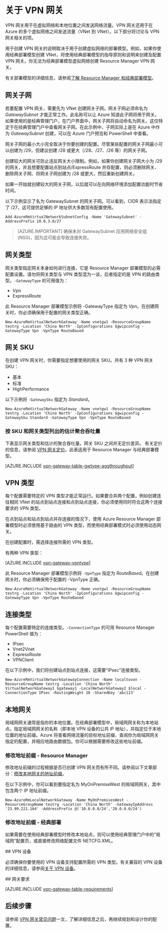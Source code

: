 <properties 
   pageTitle="关于 VPN 网关 | Azure"
   description="了解 Azure 虚拟网络的 VPN 网关。"
   services="vpn-gateway"
   documentationCenter="na"
   authors="cherylmc"
   manager="carmonm"
   editor=""
   tags="azure-resource-manager,azure-service-management"/>
<tags
	ms.service="vpn-gateway"
	ms.date="05/16/2016"
	wacn.date="07/25/2016"/>

# 关于 VPN 网关

VPN 网关用于在虚拟网络和本地位置之间发送网络流量。VPN 网关还用于在 Azure 的多个虚拟网络之间发送流量（VNet 到 VNet）。以下部分将讨论与 VPN 网关相关的项。

用于创建 VPN 网关的说明取决于用于创建虚拟网络的部署模型。例如，如果你使用经典部署模型创建 VNet，将使用经典部署模型的指导原则和说明来创建及配置 VPN 网关。你无法为经典部署模型虚拟网络创建 Resource Manager VPN 网关。

有关部署模型的详细信息，请参阅[了解 Resource Manager 和经典部署模型](/documentation/articles/resource-manager-deployment-model/)。


## <a name="gwsub"></a>网关子网

若要配置 VPN 网关，需要先为 VNet 创建网关子网。网关子网必须命名为 *GatewaySubnet* 才能正常工作。此名称可以让 Azure 知道此子网将用于网关。<BR>如果使用的是经典管理门户，在门户界面中，网关子网将自动命名为网关。这仅特定于在经典管理门户中查看网关子网。在此示例中，子网实际上是在 Azure 中作为 *GatewaySubnet* 创建，可以在 Azure 门户预览和 PowerShell 中查看。

网关子网的最小大小完全取决于你要创建的配置。尽管某些配置的网关子网最小可以创建为 /29，但建议创建 /28 或更大（/28、/27、/26 等）的网关子网。

创建较大的网关可防止违反网关大小限制。例如，如果你创建网关子网大小为 /29 的网关，并且想要配置站点到站点/ExpressRoute 并存配置，则必须删除网关、删除网关子网、将网关子网创建为 /28 或更大，然后重新创建网关。

如果一开始就创建较大的网关子网，以后就可以在向网络环境添加配置功能时节省时间。

以下示例显示了名为 GatewaySubnet 的网关子网。可以看到，CIDR 表示法指定了 /27，这可提供足够的 IP 地址供大多数现有配置使用。

	Add-AzureRmVirtualNetworkSubnetConfig -Name 'GatewaySubnet' -AddressPrefix 10.0.3.0/27

>[AZURE.IMPORTANT] 确保未对 GatewaySubnet 应用网络安全组 (NSG)，因为这可能会导致连接失败。

## <a name="gwtype" id="gateway-skus"></a>网关类型

网关类型指定网关本身如何进行连接，它是 Resource Manager 部署模型的必需配置设置。请勿将网关类型与 VPN 类型混为一谈，后者指定的是 VPN 的路由类型。`-GatewayType` 的可用值为：

- Vpn
- ExpressRoute


此 Resource Manager 部署模型示例将 -GatewayType 指定为 *Vpn*。在创建网关时，你必须确保用于配置的网关类型正确。

	New-AzureRmVirtualNetworkGateway -Name vnetgw1 -ResourceGroupName testrg -Location 'China North' -IpConfigurations $gwipconfig -GatewayType Vpn -VpnType RouteBased

## <a name="gwsku"></a>网关 SKU

在创建 VPN 网关时，你需要指定想要使用的网关 SKU。共有 3 种 VPN 网关 SKU：

- 基本
- 标准
- HighPerformance

以下示例将 `-GatewaySku` 指定为 *Standard*。

	New-AzureRmVirtualNetworkGateway -Name vnetgw1 -ResourceGroupName testrg -Location 'China North' -IpConfigurations $gwipconfig -GatewaySku Standard -GatewayType Vpn -VpnType RouteBased

###  <a name="aggthroughput"></a>按 SKU 和网关类型列出的估计聚合吞吐量


下表显示网关类型和估计的聚合吞吐量。网关 SKU 之间并无定价差异。 
有关定价的信息，请参阅 [VPN 网关定价](/pricing/details/vpn-gateway/)。此表适用于 Resource Manager 与经典部署模型。

[AZURE.INCLUDE [vpn-gateway-table-gwtype-aggthroughput](../includes/vpn-gateway-table-gwtype-aggtput-include.md)]

## <a name="vpntype"></a>VPN 类型

每个配置需要特定的 VPN 类型才能正常运行。如果要合并两个配置，例如创建连往相同 VNet 的站点到站点连接和点到站点连接，你必须使用同时符合这两个连接要求的 VPN 类型。

在点到站点和站点到站点并存连接的情况下，使用 Azure Resource Manager 部署模型时必须使用基于路由的 VPN 类型，而使用经典部署模式时必须使用动态网关。

在创建配置时，需选择连接所需的 VPN 类型。

有两种 VPN 类型：

[AZURE.INCLUDE [vpn-gateway-vpntype](../includes/vpn-gateway-vpntype-include.md)]

此 Resource Manager 部署模型示例将 `-VpnType` 指定为 *RouteBased*。在创建网关时，你必须确保用于配置的 -VpnType 正确。

	New-AzureRmVirtualNetworkGateway -Name vnetgw1 -ResourceGroupName testrg -Location 'China North' -IpConfigurations $gwipconfig -GatewayType Vpn -VpnType RouteBased

## <a name="connectiontype"></a>连接类型

每个配置需要特定的连接类型。`-ConnectionType` 的可用 Resource Manager PowerShell 值为：

- IPsec
- Vnet2Vnet
- ExpressRoute
- VPNClient

在以下示例中，我们将创建站点到站点连接，这需要“IPsec”连接类型。

	New-AzureRmVirtualNetworkGatewayConnection -Name localtovon -ResourceGroupName testrg -Location 'China North' -VirtualNetworkGateway1 $gateway1 -LocalNetworkGateway2 $local -ConnectionType IPsec -RoutingWeight 10 -SharedKey 'abc123'


## <a name="lng"></a>本地网关

局域网网关通常是指你的本地位置。在经典部署模型中，局域网网关称为本地站点。指定局域网网关的名称（即本地 VPN 设备的公共 IP 地址），并指定位于本地位置的地址前缀。Azure 将查看网络流量的目标地址前缀、查阅你为局域网网关指定的配置，并相应地路由数据包。你可以根据需要修改这些地址前缀。



### 修改地址前缀 - Resource Manager

修改地址前缀的过程根据是否已创建 VPN 网关而有所不同。请参阅以下文章部分：[修改本地网关的地址前缀](/documentation/articles/vpn-gateway-create-site-to-site-rm-powershell/#modify)。

在以下示例中，你可以看到要指定名为 MyOnPremiseWest 的局域网网关，其中包含两个 IP 地址前缀。

	New-AzureRmLocalNetworkGateway -Name MyOnPremisesWest -ResourceGroupName testrg -Location 'China North' -GatewayIpAddress '23.99.221.164' -AddressPrefix @('10.0.0.0/24','20.0.0.0/24')	

### 修改地址前缀 - 经典部署

如果需要在使用经典部署模型时修改本地站点，则可以使用经典管理门户中的“局域网”配置页，或直接修改网络配置文件 NETCFG.XML。


##<a name="devices"></a> VPN 设备

必须确保你要使用的 VPN 设备支持配置所需的 VPN 类型。有关兼容的 VPN 设备的详细信息，请参阅[关于 VPN 设备](/documentation/articles/vpn-gateway-about-vpn-devices/)。

##<a name="requirements" id="gateway-requirements"></a> 网关要求


[AZURE.INCLUDE [vpn-gateway-table-requirements](../includes/vpn-gateway-table-requirements-include.md)]


## 后续步骤

请参阅 [VPN 网关常见问题](/documentation/articles/vpn-gateway-vpn-faq/)一文，了解详细信息之后，再继续规划和设计你的配置。





 

<!---HONumber=Mooncake_0718_2016-->